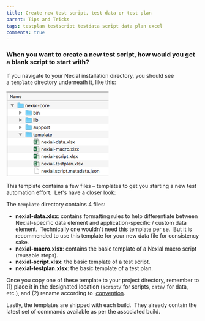 ```yaml
---
title: Create new test script, test data or test plan
parent: Tips and Tricks
tags: testplan testscript testdata script data plan excel
comments: true
---
```



### When you want to create a new test script, how would you get a blank script to start with?
If you navigate to your Nexial installation directory, you should see a `template` directory underneath it, like this:

![nexial_home](image/CreateTestScript_data_plan_01.png)

This template contains a few files – templates to get you starting a new test automation effort.  Let's have a closer 
look:

The `template` directory contains 4 files:
- **nexial-data.xlsx**: contains formatting rules to help differentiate between Nexial-specific data element and 
  application-specific / custom data element.  Technically one wouldn't need this template per se.  But it is 
  recommended to use this template for your new data file for consistency sake.
- **nexial-macro.xlsx**: contains the basic template of a Nexial macro script (reusable steps).
- **nexial-script.xlsx**: the basic template of a test script.
- **nexial-testplan.xlsx**: the basic template of a test plan.

Once you copy one of these template to your project directory, remember to (1) place it in the designated location 
(`script/` for scripts, `data/` for data, etc.), and (2) rename according to 
[convention](../quickstart/UnderstandingProjectStructure).

Lastly, the templates are shipped with each build.  They already contain the latest set of commands available as per 
the associated build.
